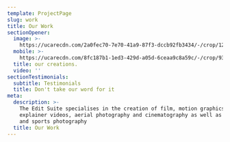 ```yaml
---
template: ProjectPage
slug: work
title: Our Work
sectionOpener:
  image: >-
    https://ucarecdn.com/2a0fec70-7e70-41a9-87f3-dccb92fb3434/-/crop/1210x751/189,0/-/preview/
  mobile: >-
    https://ucarecdn.com/8fc187b1-1ed3-429d-a05d-6ceaa9c8a59c/-/crop/933x1097/0,0/-/preview/
  title: our creations.
  video: ''
sectionTestimonials:
  subtitle: Testimonials
  title: Don't take our word for it
meta:
  description: >-
    The Edit Suite specialises in the creation of film, motion graphics,
    explainer videos, aerial photography and cinematography as well as studio
    and sports photography
  title: Our Work
---
```


